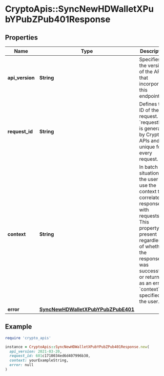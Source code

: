 # CryptoApis::SyncNewHDWalletXPubYPubZPub401Response

## Properties

| Name | Type | Description | Notes |
| ---- | ---- | ----------- | ----- |
| **api_version** | **String** | Specifies the version of the API that incorporates this endpoint. |  |
| **request_id** | **String** | Defines the ID of the request. The &#x60;requestId&#x60; is generated by Crypto APIs and it&#39;s unique for every request. |  |
| **context** | **String** | In batch situations the user can use the context to correlate responses with requests. This property is present regardless of whether the response was successful or returned as an error. &#x60;context&#x60; is specified by the user. | [optional] |
| **error** | [**SyncNewHDWalletXPubYPubZPubE401**](SyncNewHDWalletXPubYPubZPubE401.md) |  |  |

## Example

```ruby
require 'crypto_apis'

instance = CryptoApis::SyncNewHDWalletXPubYPubZPub401Response.new(
  api_version: 2021-03-20,
  request_id: 601c1710034ed6d407996b30,
  context: yourExampleString,
  error: null
)
```

